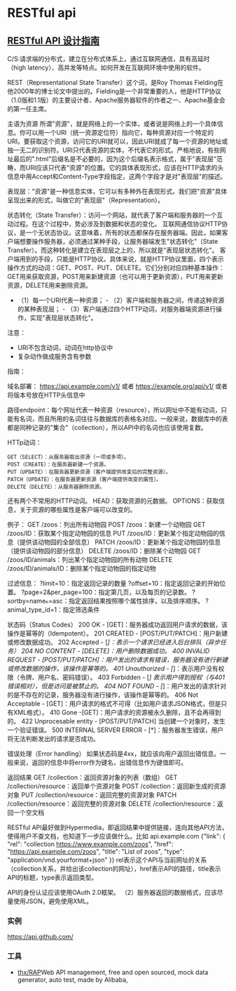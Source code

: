 # RESTful api

## [RESTful API 设计指南](http://www.ruanyifeng.com/blog/2014/05/restful_api)

C/S:请求端的分布式，建立在分布式体系上，通过互联网通信，具有高延时（high latency）、高并发等特点。如何开发在互联网环境中使用的软件。

REST（Representational State Transfer）这个词，是Roy Thomas Fielding在他2000年的博士论文中提出的。Fielding是一个非常重要的人，他是HTTP协议（1.0版和1.1版）的主要设计者、Apache服务器软件的作者之一、Apache基金会的第一任主席。

主语为资源 所谓"资源"，就是网络上的一个实体，或者说是网络上的一个具体信息。你可以用一个URI（统一资源定位符）指向它，每种资源对应一个特定的URI。要获取这个资源，访问它的URI就可以，因此URI就成了每一个资源的地址或独一无二的识别符。URI只代表资源的实体，不代表它的形式。严格地说，有些网址最后的".html"后缀名是不必要的，因为这个后缀名表示格式，属于"表现层"范畴，而URI应该只代表"资源"的位置。它的具体表现形式，应该在HTTP请求的头信息中用Accept和Content-Type字段指定，这两个字段才是对"表现层"的描述。

表现层："资源"是一种信息实体，它可以有多种外在表现形式。我们把"资源"具体呈现出来的形式，叫做它的"表现层"（Representation）。

状态转化（State Transfer）：访问一个网站，就代表了客户端和服务器的一个互动过程。在这个过程中，势必涉及到数据和状态的变化。 互联网通信协议HTTP协议，是一个无状态协议。这意味着，所有的状态都保存在服务器端。因此，如果客户端想要操作服务器，必须通过某种手段，让服务器端发生"状态转化"（State Transfer）。而这种转化是建立在表现层之上的，所以就是"表现层状态转化"。 客户端用到的手段，只能是HTTP协议。具体来说，就是HTTP协议里面，四个表示操作方式的动词：GET、POST、PUT、DELETE。它们分别对应四种基本操作：GET用来获取资源，POST用来新建资源（也可以用于更新资源），PUT用来更新资源，DELETE用来删除资源。

- （1）每一个URI代表一种资源； - （2）客户端和服务器之间，传递这种资源的某种表现层； - （3）客户端通过四个HTTP动词，对服务器端资源进行操作，实现"表现层状态转化"。

注意：

- URI不包含动词，动词在http协议中
- 复杂动作做成服务含有参数

指南：

域名部署： <https://api.example.com/v1/> 或者 <https://example.org/api/v1/> 或者将版本号放在HTTP头信息中

路径endpoint：每个网址代表一种资源（resource），所以网址中不能有动词，只能有名词，而且所用的名词往往与数据库的表格名对应。一般来说，数据库中的表都是同种记录的"集合"（collection），所以API中的名词也应该使用复数。

HTTp动词：

```
GET（SELECT）：从服务器取出资源（一项或多项）。
POST（CREATE）：在服务器新建一个资源。
PUT（UPDATE）：在服务器更新资源（客户端提供改变后的完整资源）。
PATCH（UPDATE）：在服务器更新资源（客户端提供改变的属性）。
DELETE（DELETE）：从服务器删除资源。
```

还有两个不常用的HTTP动词。 HEAD：获取资源的元数据。 OPTIONS：获取信息，关于资源的哪些属性是客户端可以改变的。

例子： GET /zoos：列出所有动物园 POST /zoos：新建一个动物园 GET /zoos/ID：获取某个指定动物园的信息 PUT /zoos/ID：更新某个指定动物园的信息（提供该动物园的全部信息） PATCH /zoos/ID：更新某个指定动物园的信息（提供该动物园的部分信息） DELETE /zoos/ID：删除某个动物园 GET /zoos/ID/animals：列出某个指定动物园的所有动物 DELETE /zoos/ID/animals/ID：删除某个指定动物园的指定动物

过滤信息： ?limit=10：指定返回记录的数量 ?offset=10：指定返回记录的开始位置。 ?page=2&per_page=100：指定第几页，以及每页的记录数。 ?sortby=nameℴ=asc：指定返回结果按照哪个属性排序，以及排序顺序。 ?animal_type_id=1：指定筛选条件

状态码（Status Codes） 200 OK - [GET]：服务器成功返回用户请求的数据，该操作是幂等的（Idempotent）。 201 CREATED - [POST/PUT/PATCH]：用户新建或修改数据成功。 202 Accepted - [_]：表示一个请求已经进入后台排队（异步任务） 204 NO CONTENT - [DELETE]：用户删除数据成功。 400 INVALID REQUEST - [POST/PUT/PATCH]：用户发出的请求有错误，服务器没有进行新建或修改数据的操作，该操作是幂等的。 401 Unauthorized - [_]：表示用户没有权限（令牌、用户名、密码错误）。 403 Forbidden - [_] 表示用户得到授权（与401错误相对），但是访问是被禁止的。 404 NOT FOUND - [_]：用户发出的请求针对的是不存在的记录，服务器没有进行操作，该操作是幂等的。 406 Not Acceptable - [GET]：用户请求的格式不可得（比如用户请求JSON格式，但是只有XML格式）。 410 Gone -[GET]：用户请求的资源被永久删除，且不会再得到的。 422 Unprocesable entity - [POST/PUT/PATCH] 当创建一个对象时，发生一个验证错误。 500 INTERNAL SERVER ERROR - [*]：服务器发生错误，用户将无法判断发出的请求是否成功。

错误处理（Error handling） 如果状态码是4xx，就应该向用户返回出错信息。一般来说，返回的信息中将error作为键名，出错信息作为键值即可。

返回结果 GET /collection：返回资源对象的列表（数组） GET /collection/resource：返回单个资源对象 POST /collection：返回新生成的资源对象 PUT /collection/resource：返回完整的资源对象 PATCH /collection/resource：返回完整的资源对象 DELETE /collection/resource：返回一个空文档

RESTful API最好做到Hypermedia，即返回结果中提供链接，连向其他API方法，使得用户不查文档，也知道下一步应该做什么。比如 api.example.com {"link": { "rel": "collection <https://www.example.com/zoos>", "href": "<https://api.example.com/zoos>", "title": "List of zoos", "type": "application/vnd.yourformat+json" }} rel表示这个API与当前网址的关系（collection关系，并给出该collection的网址），href表示API的路径，title表示API的标题，type表示返回类型。

API的身份认证应该使用OAuth 2.0框架。 （2）服务器返回的数据格式，应该尽量使用JSON，避免使用XML。

### 实例

<https://api.github.com/>

### 工具

- [thx/RAP](https://github.com/thx/RAP)Web API management, free and open sourced, mock data generator, auto test, made by Alibaba,

